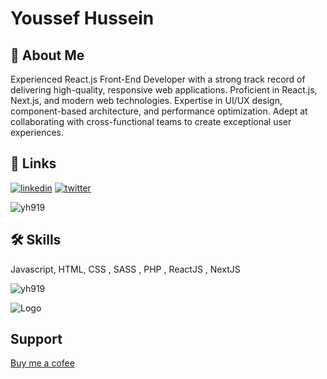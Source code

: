 
# Youssef Hussein



## 🚀 About Me
Experienced React.js Front-End Developer with a strong track record of delivering high-quality, responsive web applications. Proficient in React.js, Next.js, and modern web technologies. Expertise in UI/UX design, component-based architecture, and performance optimization. Adept at collaborating with cross-functional teams to create exceptional user experiences.

## 🔗 Links
[![linkedin](https://img.shields.io/badge/linkedin-0A66C2?style=for-the-badge&logo=linkedin&logoColor=white)](https://www.linkedin.com/in/youssefhussein919)
[![twitter](https://img.shields.io/badge/twitter-1DA1F2?style=for-the-badge&logo=twitter&logoColor=white)](https://twitter.com/falconshittalks)

<p align="left"> <img src="https://komarev.com/ghpvc/?username=yh919&label=Profile%20views&color=0e75b6&style=flat" alt="yh919" /> </p>

## 🛠 Skills
Javascript, HTML, CSS , SASS ,  PHP , ReactJS , NextJS

<p><img align="center" src="https://github-readme-stats.vercel.app/api/top-langs?username=yh919&show_icons=true&locale=en&layout=compact" alt="yh919" /></p>

![Logo](https://i.imgur.com/OaDdhBo.jpg)


## Support
[Buy me a cofee](https://www.buymeacoffee.com/yuhussein)

